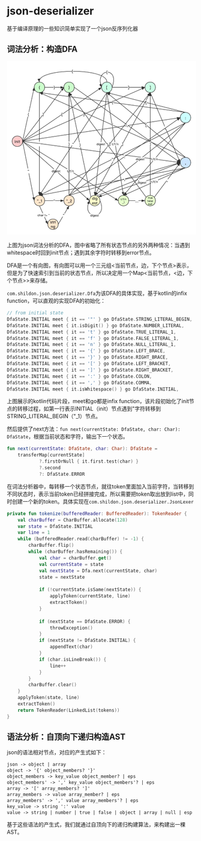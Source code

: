 # json-deserializer

基于编译原理的一些知识简单实现了一个json反序列化器

## 词法分析：构造DFA

![json-dfa](resources/json-dfa.png)

上图为json词法分析的DFA，图中省略了所有状态节点的另外两种情况：当遇到whitespace时回到init节点；遇到其余字符时转移到error节点。

DFA是一个有向图，有向图可以用一个三元组<当前节点，边，下个节点>表示，但是为了快速索引到当前的状态节点，所以决定用一个Map<当前节点，<边，下个节点>>来存储。

`com.shildon.json.deserializer.Dfa`为该DFA的具体实现，基于kotlin的infix function，可以直观的实现DFA的初始化：

```kotlin
// from initial state
DfaState.INITIAL meet { it == '"' } go DfaState.STRING_LITERAL_BEGIN,
DfaState.INITIAL meet { it.isDigit() } go DfaState.NUMBER_LITERAL,
DfaState.INITIAL meet { it == 't' } go DfaState.TRUE_LITERAL_1,
DfaState.INITIAL meet { it == 'f' } go DfaState.FALSE_LITERAL_1,
DfaState.INITIAL meet { it == 'n' } go DfaState.NULL_LITERAL_1,
DfaState.INITIAL meet { it == '{' } go DfaState.LEFT_BRACE,
DfaState.INITIAL meet { it == '}' } go DfaState.RIGHT_BRACE,
DfaState.INITIAL meet { it == '[' } go DfaState.LEFT_BRACKET,
DfaState.INITIAL meet { it == ']' } go DfaState.RIGHT_BRACKET,
DfaState.INITIAL meet { it == ':' } go DfaState.COLON,
DfaState.INITIAL meet { it == ',' } go DfaState.COMMA,
DfaState.INITIAL meet { it.isWhitespace() } go DfaState.INITIAL,
```

上图展示的kotlin代码片段，meet和go都是infix function，该片段初始化了init节点的转移过程，如第一行表示INITIAL（init）节点遇到"字符转移到STRING_LITERAL_BEGIN（"_1）节点。

然后提供了next方法：`fun next(currentState: DfaState, char: Char): DfaState`，根据当前状态和字符，输出下一个状态。

```kotlin
fun next(currentState: DfaState, char: Char): DfaState =
    transferMap[currentState]
            ?.firstOrNull { it.first.test(char) }
            ?.second
            ?: DfaState.ERROR
```

在词法分析器中，每转移一个状态节点，就往token里面加入当前字符，当转移到不同状态时，表示当前token已经拼接完成，所以需要把token取出放到list中，同时创建一个新的token。具体实现在`com.shildon.json.deserializer.JsonLexer`

```kotlin
private fun tokenize(bufferedReader: BufferedReader): TokenReader {
    val charBuffer = CharBuffer.allocate(128)
    var state = DfaState.INITIAL
    var line = 1
    while (bufferedReader.read(charBuffer) != -1) {
        charBuffer.flip()
        while (charBuffer.hasRemaining()) {
            val char = charBuffer.get()
            val currentState = state
            val nextState = Dfa.next(currentState, char)
            state = nextState

            if (!currentState.isSame(nextState)) {
                applyToken(currentState, line)
                extractToken()
            }

            if (nextState == DfaState.ERROR) {
                throwException()
            }
            if (nextState != DfaState.INITIAL) {
                appendText(char)
            }
            if (char.isLineBreak()) {
                line++
            }
        }
        charBuffer.clear()
    }
    applyToken(state, line)
    extractToken()
    return TokenReader(LinkedList(tokens))
}
```

## 语法分析：自顶向下递归构造AST

json的语法相对节点，对应的产生式如下：

```
json -> object | array
object -> '{' object_members? '}'
object_members -> key_value object_member? | eps
object_members' -> ',' key_value object_members'? | eps
array -> '[' array_members? ']'
array_members -> value array_member? | eps
array_members' -> ',' value array_members'? | eps
key_value -> string ':' value
value -> string | number | true | false | object | array | null | esp
```

基于这些语法的产生式，我们就通过自顶向下的递归构建算法，来构建出一棵AST。
